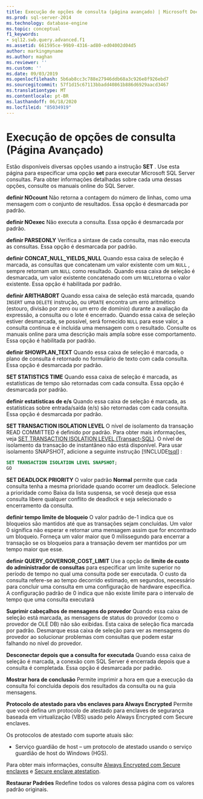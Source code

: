 ```yaml
---
title: Execução de opções de consulta (página avançado) | Microsoft Docs
ms.prod: sql-server-2014
ms.technology: database-engine
ms.topic: conceptual
f1_keywords:
- sql12.swb.query.advanced.f1
ms.assetid: 661595ce-99b9-4316-ad80-ed04002d04d5
author: markingmyname
ms.author: maghan
ms.reviewer: ''
ms.custom: ''
ms.date: 09/03/2019
ms.openlocfilehash: 5b6ab8cc3c788e27946ddb68a3c926e8f926ebd7
ms.sourcegitcommit: 57f1d15c67113bbadd40861b886d6929aacd3467
ms.translationtype: MT
ms.contentlocale: pt-BR
ms.lasthandoff: 06/18/2020
ms.locfileid: "85034919"
---
```

# <a name="query-options-execution-advanced-page"></a>Execução de opções de consulta (Página Avançado)

  Estão disponíveis diversas opções usando a instrução **SET** . Use esta página para especificar uma opção **set** para executar Microsoft SQL Server consultas. Para obter informações detalhadas sobre cada uma dessas opções, consulte os manuais online do SQL Server.
  
**definir NOcount** Não retorna a contagem do número de linhas, como uma mensagem com o conjunto de resultados. Essa opção é desmarcada por padrão.

**definir NOexec** Não executa a consulta. Essa opção é desmarcada por padrão.

**definir PARSEONLY** Verifica a sintaxe de cada consulta, mas não executa as consultas. Essa opção é desmarcada por padrão.  

**definir CONCAT_NULL_YIELDS_NULL** Quando essa caixa de seleção é marcada, as consultas que concatenam um valor existente com um `NULL` , sempre retornam um `NULL` como resultado. Quando essa caixa de seleção é desmarcada, um valor existente concatenado com um `NULL`retorna o valor existente. Essa opção é habilitada por padrão.

**definir ARITHABORT** Quando essa caixa de seleção está marcada, quando `INSERT` uma `DELETE` instrução, ou `UPDATE` encontra um erro aritmético (estouro, divisão por zero ou um erro de domínio) durante a avaliação da expressão, a consulta ou o lote é encerrado. Quando essa caixa de seleção estiver desmarcada, se possível, será fornecido `NULL` para esse valor, a consulta continua e é incluída uma mensagem com o resultado. Consulte os manuais online para uma descrição mais ampla sobre esse comportamento. Essa opção é habilitada por padrão.
  
**definir SHOWPLAN_TEXT** Quando essa caixa de seleção é marcada, o plano de consulta é retornado no formulário de texto com cada consulta. Essa opção é desmarcada por padrão.
  
**SET STATISTICS TIME** Quando essa caixa de seleção é marcada, as estatísticas de tempo são retornadas com cada consulta. Essa opção é desmarcada por padrão.
  
**definir estatísticas de e/s** Quando essa caixa de seleção é marcada, as estatísticas sobre entrada/saída (e/s) são retornadas com cada consulta. Essa opção é desmarcada por padrão.
  
**SET TRANSACTION ISOLATION LEVEL** O nível de isolamento da transação READ COMMITTED é definido por padrão. Para obter mais informações, veja [SET TRANSACTION ISOLATION LEVEL &#40;Transact-SQL&#41;](/sql/t-sql/statements/set-transaction-isolation-level-transact-sql). O nível de isolamento da transação de instantâneo não está disponível. Para usar isolamento SNAPSHOT, adicione a seguinte instrução [!INCLUDE[tsql](../includes/tsql-md.md)] :
  
  ```sql
  SET TRANSACTION ISOLATION LEVEL SNAPSHOT;
  GO
  ```

**SET DEADLOCK PRIORITY** O valor padrão **Normal** permite que cada consulta tenha a mesma prioridade quando ocorrer um deadlock. Selecione a prioridade como Baixa da lista suspensa, se você deseja que essa consulta libere qualquer conflito de deadlock e seja selecionado o encerramento da consulta.

**definir tempo limite de bloqueio** O valor padrão de-1 indica que os bloqueios são mantidos até que as transações sejam concluídas. Um valor 0 significa não esperar e retornar uma mensagem assim que for encontrado um bloqueio. Forneça um valor maior que 0 milissegundo para encerrar a transação se os bloqueios para a transação devem ser mantidos por um tempo maior que esse.

**definir QUERY_GOVERNOR_COST_LIMIT** Use a opção de **limite de custo do administrador de consultas** para especificar um limite superior no período de tempo no qual uma consulta pode ser executada. O custo da consulta refere-se ao tempo decorrido estimado, em segundos, necessário para concluir uma consulta em uma configuração de hardware específica. A configuração padrão de 0 indica que não existe limite para o intervalo de tempo que uma consulta executará

**Suprimir cabeçalhos de mensagens do provedor** Quando essa caixa de seleção está marcada, as mensagens de status do provedor (como o provedor de OLE DB) não são exibidas. Esta caixa de seleção fica marcada por padrão. Desmarque essa caixa de seleção para ver as mensagens do provedor ao solucionar problemas com consultas que podem estar falhando no nível do provedor.

**Desconectar depois que a consulta for executada** Quando essa caixa de seleção é marcada, a conexão com SQL Server é encerrada depois que a consulta é completada. Essa opção é desmarcada por padrão.

**Mostrar hora de conclusão** Permite imprimir a hora em que a execução da consulta foi concluída depois dos resultados da consulta ou na guia mensagens.

**Protocolo de atestado para vbs enclaves para Always Encrypted** Permite que você defina um protocolo de atestado para enclaves de segurança baseada em virtualização (VBS) usado pelo Always Encrypted com Secure enclaves.

Os protocolos de atestado com suporte atuais são:

* Serviço guardião de host – um protocolo de atestado usando o serviço guardião de host do Windows (HGS).

Para obter mais informações, consulte [Always Encrypted com Secure enclaves](https://docs.microsoft.com/sql/relational-databases/security/encryption/always-encrypted-enclaves?view=sqlallproducts-allversions) e [Secure enclave atestation](https://docs.microsoft.com/sql/relational-databases/security/encryption/always-encrypted-enclaves?view=sqlallproducts-allversions#secure-enclave-attestation).

**Restaurar Padrões** Redefine todos os valores dessa página com os valores padrão originais.
